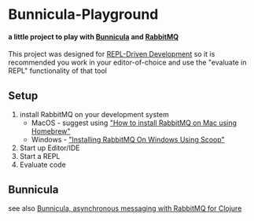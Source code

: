 # Bunnicula-Playground

#### a little project to play with [Bunnicula](https://github.com/nomnom-insights/nomnom.bunnicula) and [RabbitMQ](https://www.rabbitmq.com)

This project was designed for [REPL-Driven Development](https://clojure.org/guides/repl/introduction) so it is recommended you work in your editor-of-choice
and use the "evaluate in REPL" functionality of that tool

## Setup

1. install RabbitMQ on your development system
   - MacOS - suggest using ["How to install RabbitMQ on Mac using Homebrew"](https://www.dyclassroom.com/howto-mac/how-to-install-rabbitmq-on-mac-using-homebrew)
   - Windows - ["Installing RabbitMQ On Windows Using Scoop"](https://www.kongsli.net/2015/10/05/installing-rabbitmq-on-windows-using-scoop/)
2. Start up Editor/IDE
3. Start a REPL
4. Evaluate code


## Bunnicula

see also [Bunnicula, asynchronous messaging with RabbitMQ for Clojure](https://blog.getenjoyhq.com/bunnicula-asynchronous-messaging-with-rabbitmq-for-clojure/)





